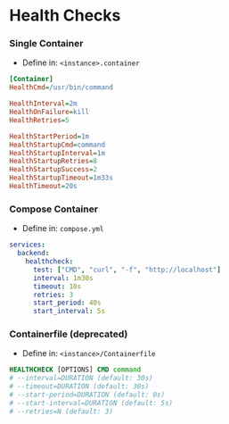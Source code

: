 # Health Checks

### Single Container

- Define in: `<instance>.container`

```ini
[Container]
HealthCmd=/usr/bin/command

HealthInterval=2m
HealthOnFailure=kill
HealthRetries=5

HealthStartPeriod=1m
HealthStartupCmd=command
HealthStartupInterval=1m
HealthStartupRetries=8
HealthStartupSuccess=2
HealthStartupTimeout=1m33s
HealthTimeout=20s
```

### Compose Container

- Define in: `compose.yml`

```yaml
services:
  backend:
    healthcheck:
      test: ["CMD", "curl", "-f", "http://localhost"]
      interval: 1m30s
      timeout: 10s
      retries: 3
      start_period: 40s
      start_interval: 5s

```

### Containerfile (deprecated)

- Define in: `<instance>/Containerfile`

```dockerfile
HEALTHCHECK [OPTIONS] CMD command
# --interval=DURATION (default: 30s)
# --timeout=DURATION (default: 30s)
# --start-period=DURATION (default: 0s)
# --start-interval=DURATION (default: 5s)
# --retries=N (default: 3)
```
